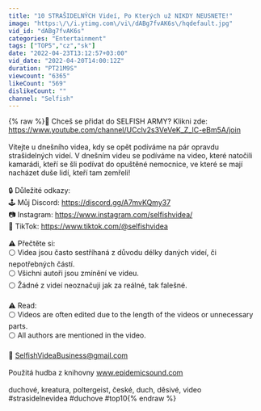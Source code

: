 ```yaml
---
title: "10 STRAŠIDELNÝCH Videí, Po Kterých už NIKDY NEUSNETE!"
image: "https:\/\/i.ytimg.com\/vi\/dABg7fvAK6s\/hqdefault.jpg"
vid_id: "dABg7fvAK6s"
categories: "Entertainment"
tags: ["TOP5","cz","sk"]
date: "2022-04-23T13:12:57+03:00"
vid_date: "2022-04-20T14:00:12Z"
duration: "PT21M9S"
viewcount: "6365"
likeCount: "569"
dislikeCount: ""
channel: "Selfish"
---
```

{% raw %}💎 Chceš se přidat do SELFISH ARMY? Klikni zde:<br /><a rel="nofollow" target="blank" href="https://www.youtube.com/channel/UCclv2s3VeVeK_Z_lC-eBm5A/join">https://www.youtube.com/channel/UCclv2s3VeVeK_Z_lC-eBm5A/join</a><br /><br />Vítejte u dnešního videa, kdy se opět podíváme na pár opravdu strašidelných videí. V dnešním videu se podíváme na video, které natočili kamarádi, kteří se šli podívat do opuštěné nemocnice, ve které se mají nacházet duše lidí, kteří tam zemřeli!<br /><br />🔒 Důležité odkazy:<br />🕹️ Můj Discord: <a rel="nofollow" target="blank" href="https://discord.gg/A7mvKQmy37">https://discord.gg/A7mvKQmy37</a><br />📷 Instagram: <a rel="nofollow" target="blank" href="https://www.instagram.com/selfishvidea/">https://www.instagram.com/selfishvidea/</a><br />🎵 TikTok: <a rel="nofollow" target="blank" href="https://www.tiktok.com/@selfishvidea">https://www.tiktok.com/@selfishvidea</a><br /><br />⚠️ Přečtěte si:<br />⚪ Videa jsou často sestříhaná z důvodu délky daných videí, či nepotřebných částí.<br />⚪ Všichni autoři jsou zmínění ve videu.<br />⚪ Žádné z videí neoznačuji jak za reálné, tak falešné. <br /><br />⚠️ Read:<br />⚪ Videos are often edited due to the length of the videos or unnecessary parts.<br />⚪ All authors are mentioned in the video.<br /><br />💼 SelfishVideaBusiness@gmail.com<br /><br />Použitá hudba z knihovny www.epidemicsound.com<br /><br />duchové, kreatura, poltergeist, české, duch, děsivé, video<br />#strasidelnevidea #duchove #top10{% endraw %}
